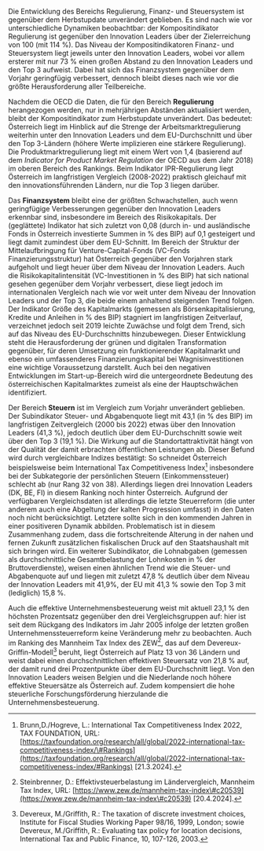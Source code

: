 Die Entwicklung des Bereichs Regulierung, Finanz- und Steuersystem ist gegenüber dem Herbstupdate unverändert geblieben. Es sind nach wie
vor unterschiedliche Dynamiken beobachtbar: der
Kompositindikator Regulierung ist gegenüber den Innovation Leaders über
der Zielerreichung von 100 (mit 114 %). Das Niveau der
Kompositindikatoren Finanz- und Steuersystem liegt jeweils unter den
Innovation Leaders, wobei vor allem ersterer mit nur 73 % einen großen
Abstand zu den Innovation Leaders und den Top 3 aufweist. Dabei hat sich
das Finanzsystem gegenüber dem Vorjahr geringfügig verbessert, dennoch
bleibt dieses nach wie vor die größte Herausforderung aller
Teilbereiche.

Nachdem die OECD die Daten, die für den Bereich **Regulierung** herangezogen werden, nur in mehrjährigen Abständen aktualisiert werden, bleibt der Kompositindikator zum Herbstupdate unverändert. Das bedeutet: Österreich liegt im Hinblick auf die Strenge der Arbeitsmarktregulierung weiterhin unter den Innovation Leaders und dem EU-Durchschnitt und über den Top 3-Ländern (höhere Werte implizieren eine stärkere Regulierung). Die Produktmarktregulierung liegt mit einem Wert von 1,4 (basierend auf dem *Indicator for Product Market Regulation* der OECD aus dem Jahr 2018) im oberen Bereich des Rankings. Beim Indikator IPR-Regulierung liegt Österreich im langfristigen Vergleich (2008-2022) praktisch gleichauf mit den innovationsführenden Ländern, nur die Top 3 liegen darüber.

Das **Finanzsystem** bleibt eine der größten Schwachstellen, auch wenn
geringfügige Verbesserungen gegenüber den Innovation Leaders erkennbar
sind, insbesondere im Bereich des Risikokapitals. Der (geglättete)
Indikator hat sich zuletzt von 0,08 (durch in- und ausländische Fonds in
Österreich investierte Summen in % des BIP) auf 0,1 gesteigert und liegt
damit zumindest über dem EU-Schnitt. Im Bereich der Struktur der Mittelaufbringung für Venture-Capital-Fonds (VC-Fonds Finanzierungsstruktur) hat Österreich gegenüber den Vorjahren stark aufgeholt und liegt heuer über dem Niveau der Innovation Leaders. Auch die Risikokapitalintensität (VC-Investitionen in % des BIP) hat sich national gesehen gegenüber dem Vorjahr verbessert, diese liegt jedoch im internationalen Vergleich nach wie vor weit unter dem Niveau der Innovation Leaders und der Top 3, die beide einem anhaltend steigenden Trend folgen. Der Indikator Größe des Kapitalmarkts (gemessen als Börsenkapitalisierung, Kredite und Anleihen in % des BIP) stagniert im langfristigen Zeitverlauf, verzeichnet jedoch seit 2019 leichte Zuwächse und folgt dem Trend, sich auf das Niveau des EU-Durchschnitts hinzubewegen. Dieser Entwicklung steht die Herausforderung der grünen und digitalen Transformation gegenüber, für deren Umsetzung ein funktionierender Kapitalmarkt und ebenso ein umfassenderes Finanzierungskapital bei Wagnisinvestitionen eine wichtige Voraussetzung darstellt. Auch bei den negativen Entwicklungen  im Start-up-Bereich wird die untergeordnete Bedeutung des
österreichischen Kapitalmarktes zumeist als eine der Hauptschwächen identifiziert. 

Der Bereich **Steuern** ist im Vergleich zum Vorjahr unverändert geblieben. Der Subindikator Steuer- und Abgabenquote liegt mit 43,1 (in
% des BIP) im langfristigen Zeitvergleich (2000 bis 2022) etwas über den
Innovation Leaders (41,3 %), jedoch deutlich über dem EU-Durchschnitt
sowie weit über den Top 3 (19,1 %). Die Wirkung auf die
Standortattraktivität hängt von der Qualität der damit erbrachten
öffentlichen Leistungen ab. Dieser Befund wird durch vergleichbare
Indizes bestätigt: So schneidet Österreich beispielsweise beim
International Tax Competitiveness Index[^1] insbesondere bei der
Subkategorie der persönlichen Steuern (Einkommenssteuer) schlecht ab
(nur Rang 32 von 38). Allerdings liegen drei Innovation Leaders (DK, BE,
FI) in diesem Ranking noch hinter Österreich. Aufgrund der verfügbaren
Vergleichsdaten ist allerdings die letzte Steuerreform (die unter
anderem auch eine Abgeltung der kalten Progression umfasst) in den Daten
noch nicht berücksichtigt. Letztere sollte sich in den kommenden Jahren
in einer positiveren Dynamik abbilden. Problematisch ist in diesem
Zusammenhang zudem, dass die fortschreitende Alterung in der nahen und
fernen Zukunft zusätzlichen fiskalischen Druck auf den Staatshaushalt
mit sich bringen wird. Ein weiterer Subindikator, die Lohnabgaben
(gemessen als durchschnittliche Gesamtbelastung der Lohnkosten in % der
Bruttoverdienste), weisen einen ähnlichen Trend wie die Steuer- und
Abgabenquote auf und liegen mit zuletzt 47,8 % deutlich über dem Niveau
der Innovation Leaders mit 41,9%, der EU mit 41,3 % sowie den Top 3 mit
(lediglich) 15,8 %.

Auch die effektive Unternehmensbesteuerung weist mit aktuell 23,1 % den
höchsten Prozentsatz gegenüber den drei Vergleichsgruppen auf: hier ist
seit dem Rückgang des Indikators im Jahr 2005 infolge der letzten großen
Unternehmenssteuerreform keine Veränderung mehr zu beobachten. Auch im
Ranking des Mannheim Tax Index des ZEW[^2], das auf dem Devereux-Griffin-Modell[^3] beruht, liegt Österreich auf Platz 13 von 36 Ländern und
weist dabei einen durchschnittlichen effektiven Steuersatz von 21,8 %
auf, der damit rund drei Prozentpunkte über dem EU-Durchschnitt liegt.
Von den Innovation Leaders weisen Belgien und die Niederlande noch
höhere effektive Steuersätze als Österreich auf. Zudem kompensiert die
hohe steuerliche Forschungsförderung hierzulande die
Unternehmensbesteuerung.

[^1]: Brunn,D./Hogreve, L.: International Tax Competitiveness Index
    2022, TAX FOUNDATION, URL:
    [https://taxfoundation.org/research/all/global/2022-international-tax-competitiveness-index/\#Rankings](https://taxfoundation.org/research/all/global/2022-international-tax-competitiveness-index/#Rankings) \[21.3.2024\].

[^2]: Steinbrenner, D.: Effektivsteuerbelastung im Ländervergleich,
    Mannheim Tax Index, URL:
    [https://www.zew.de/mannheim-tax-index\#c20539](https://www.zew.de/mannheim-tax-index\#c20539) \[20.4.2024\].

[^3]: Devereux, M./Griffith, R.: The taxation of discrete investment
    choices, Institute for Fiscal Studies Working Paper 98/16, 1999,
    London; sowie Devereux, M./Griffith, R.: Evaluating tax policy for
    location decisions, International Tax and Public Finance, 10,
    107-126, 2003.
